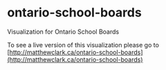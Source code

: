 # ontario-school-boards
Visualization for Ontario School Boards

To see a live version of this visualization please go to [http://matthewclark.ca/ontario-school-boards](http://matthewclark.ca/ontario-school-boards)
